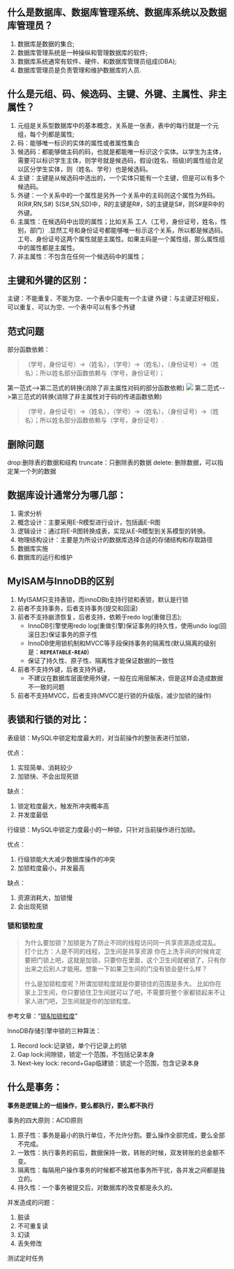 ## 什么是数据库、数据库管理系统、数据库系统以及数据库管理员？
1. 数据库是数据的集合;
2. 数据库管理系统是一种操纵和管理数据库的软件;
3. 数据库系统通常有软件、硬件、和数据库管理员组成(DBA);
4. 数据库管理员是负责管理和维护数据库的人员.

## 什么是元组、码、候选码、主键、外键、主属性、非主属性？
1. 元组是关系型数据库中的基本概念，关系是一张表，表中的每行就是一个元组，每个列都是属性;
2. 码：能够唯一标识的实体的属性或者属性集合
3. 候选码：都能够做主码的码，也就是都能唯一标识这个实体。以学生为主体，需要可以标识学生主体，则学号就是候选码，假设(姓名、班级)的属性组合足以区分学生实体，则（姓名、学号）也是候选码。
4. 主键：主键是从候选码中选出的，一个实体只能有一个主键，但是可以有多个候选码。
5. 外键：一个关系中的一个属性是另外一个关系中的主码则这个属性为外码。R(R#,RN,S#) S(S#,SN,SD)中，R的主键是R#，S的主键是S#，则S#是R中的外键。
6. 主属性：在候选码中出现的属性；比如关系 工人（工号，身份证号，姓名，性别，部门）.显然工号和身份证号都能够唯一标示这个关系，所以都是候选码。工号、身份证号这两个属性就是主属性。如果主码是一个属性组，那么属性组中的属性都是主属性。
7. 非主属性：不包含在任何一个候选码中的属性；
## 主键和外键的区别：
主键：不能重复、不能为空、一个表中只能有一个主键
外键：与主键正好相反，可以重复、可以为空、一个表中可以有多个外键

## 范式问题
部分函数依赖：
>（学号，身份证号）->（姓名），（学号）->（姓名），（身份证号）->（姓名）；所以姓名部分函数依赖与（学号，身份证号）；

第一范式-->第二范式的转换(消除了非主属性对码的部分函数依赖)
![](https://images.xiaozhuanlan.com/photo/2019/f6db2cbb2320c280f529a7cff05f59fb.png)
第二范式-->第三范式的转换(消除了非主属性对于码的传递函数依赖)
> （学号，身份证号）->（姓名），（学号）->（姓名），（身份证号）->（姓名）；所以姓名部分函数依赖与（学号，身份证号）.

## 删除问题
drop:删除表的数据和结构
truncate：只删除表的数据
delete: 删除数据，可以指定某一个列的数据

## 数据库设计通常分为哪几部：
1. 需求分析
2. 概念设计：主要采用E-R模型进行设计，包括画E-R图
3. 逻辑设计：通过将E-R图转换成表，实现从E-R模型到关系模型的转换。
4. 物理结构设计：主要是为所设计的数据库选择合适的存储结构和存取路径
5. 数据库实施
6. 数据库的运行和维护

## MyISAM与InnoDB的区别

1. MyISAM只支持表锁，而innoDBb支持行锁和表锁，默认是行锁
2. 前者不支持事务，后者支持事务(提交和回滚)
3. 前者不支持崩溃恢复，后者支持，依赖于redo log(重做日志);
   - InnoDB引擎使用redo log(重做引擎)保证事务的持久性，使用undo log(回滚日志)保证事务的原子性
   - InnoDB使用锁机制和MVCC等手段保持事务的隔离性(默认隔离的级别是：**`REPEATABLE-READ`**)
   - 保证了持久性、原子性、隔离性才能保证数据的一致性
4. 前者不支持外键，后者支持外键，
   - 不建议在数据库层面使用外键，一般在应用层解决，但是这样会造成数据不一致的问题
5. 前者不支持MVCC，后者支持(MVCC是行锁的升级版，减少加锁的操作)

## 表锁和行锁的对比：

表级锁：MySQL中锁定粒度最大的，对当前操作的整张表进行加锁，

优点：

1. 实现简单、消耗较少
2. 加锁快、不会出现死锁

缺点：

1. 锁定粒度最大，触发所冲突概率高
2. 并发度最低

行级锁：MySQL中锁定力度最小的一种锁，只针对当前操作进行加锁。

优点：

1. 行级锁能大大减少数据库操作的冲突
2. 加锁粒度最小，并发最高

缺点：

1. 资源消耗大，加锁慢
2. 会出现死锁

### 锁和锁粒度

> 为什么要加锁？加锁是为了防止不同的线程访问同一共享资源造成混乱。
> 打个比方：人是不同的线程，卫生间是共享资源
> 你在上洗手间的时候肯定要把门锁上吧，这就是加锁，只要你在里面，这个卫生间就被锁了，只有你出来之后别人才能用。想象一下如果卫生间的门没有锁会是什么样？
>
>
> 什么是加锁粒度呢？所谓加锁粒度就是你要锁住的范围是多大。
> 比如你在家上卫生间，你只要锁住卫生间就可以了吧，不需要将整个家都锁起来不让家人进门吧，卫生间就是你的加锁粒度。

参考文章：“[锁&加锁粒度](http://blog.chinaunix.net/uid-20758579-id-1876916.html)”

InnoDB存储引擎中锁的三种算法：

1. Record lock:记录锁，单个行记录上的锁
2. Gap lock:间隙锁，锁定一个范围，不包括记录本身
3. Next-key lock: record+Gap临建锁：锁定一个范围，包含记录本身

## 什么是事务：

**事务是逻辑上的一组操作，要么都执行，要么都不执行**

事务的四大原则：ACID原则

1. 原子性：事务是最小的执行单位，不允许分割。要么操作全部完成，要么全部不完成。
2. 一致性：执行事务的前后，数据保持一致，转账的时候，双发转账的总金额不变。
3. 隔离性：每隔用户操作事务的时候都不被其他事务所干扰，各并发之间都是独立的。
4. 持久性：一个事务被提交后，对数据库的改变都是永久的。

并发造成的问题：
1. 脏读
2. 不可重复读
3. 幻读
4. 丢失修改

测试定时任务
